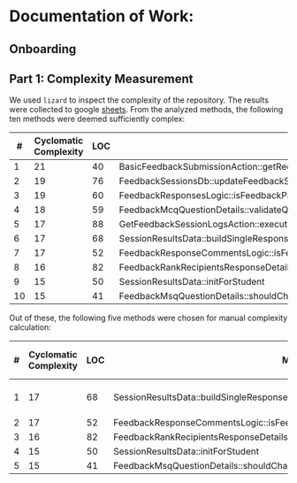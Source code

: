 # Documentation of Work:

## Onboarding

## Part 1: Complexity Measurement
We used `lizard` to inspect the complexity of the repository. The results were collected to google [sheets](https://docs.google.com/spreadsheets/d/1pyIgCouwoHa9f4Q0DBhj_9gXWa7iI7MTI_X0eoj8KbU/edit#gid=1684196533). From the analyzed methods, the following ten methods were deemed sufficiently complex:

|# | Cyclomatic Complexity | LOC | Method                                                                           |
|--|-----------------------|-----|----------------------------------------------------------------------------------|
|1 |                    21 |  40 | BasicFeedbackSubmissionAction::getRecipientSection                               |
|2 |                    19 |  76 | FeedbackSessionsDb::updateFeedbackSession                                        |
|3 |                    19 |  60 | FeedbackResponsesLogic::isFeedbackParticipantNameVisibleToUser                   |
|4 |                    18 |  59 | FeedbackMcqQuestionDetails::validateQuestionDetails                              |
|5 |                    17 |  88 | GetFeedbackSessionLogsAction::execute                                            |
|6 |                    17 |  68 | SessionResultsData::buildSingleResponseForStudent                                |
|7 |                    17 |  52 | FeedbackResponseCommentsLogic::isFeedbackParticipantNameVisibleToUser            |
|8 |                    16 |  82 | FeedbackRankRecipientsResponseDetails::getUpdateOptionsForRankRecipientQuestions |
|9 |                    15 |  50 | SessionResultsData::initForStudent                                               |
|10|                    15 |  41 | FeedbackMsqQuestionDetails::shouldChangesRequireResponseDeletion                 |

Out of these, the following five methods were chosen for manual complexity calculation:

|# | Cyclomatic Complexity | LOC | Method                                                                           | Manually Calculated Complexity |
|--|-----------------------|-----|----------------------------------------------------------------------------------|--------------------------------|
|1 |                    17 |  68 | SessionResultsData::buildSingleResponseForStudent                                | Name: calc, Name2: calc2       |
|2 |                    17 |  52 | FeedbackResponseCommentsLogic::isFeedbackParticipantNameVisibleToUser            |                                |
|3 |                    16 |  82 | FeedbackRankRecipientsResponseDetails::getUpdateOptionsForRankRecipientQuestions |                                |
|4 |                    15 |  50 | SessionResultsData::initForStudent                                               |                                |
|5 |                    15 |  41 | FeedbackMsqQuestionDetails::shouldChangesRequireResponseDeletion                 |                                |
